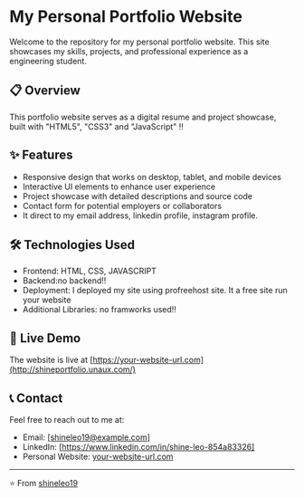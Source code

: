 # My Personal Portfolio Website

Welcome to the repository for my personal portfolio website. This site showcases my skills, projects, and professional experience as a engineering student.

## 📋 Overview

This portfolio website serves as a digital resume and project showcase, built with "HTML5", "CSS3" and "JavaScript" ‼️

## ✨ Features

- Responsive design that works on desktop, tablet, and mobile devices
- Interactive UI elements to enhance user experience
- Project showcase with detailed descriptions and source code
- Contact form for potential employers or collaborators
- It direct to my email address, linkedin profile, instagram profile.

## 🛠️ Technologies Used

- Frontend: HTML, CSS, JAVASCRIPT
- Backend:no backend‼️
- Deployment: I deployed my site using profreehost site. It a free site run your website
- Additional Libraries: no framworks used‼️

## 🚀 Live Demo

The website is live at [https://your-website-url.com](http://shineportfolio.unaux.com/)

## 📞 Contact

Feel free to reach out to me at:
- Email: [shineleo19@example.com]
- LinkedIn: [https://www.linkedin.com/in/shine-leo-854a83326]
- Personal Website: [your-website-url.com](http://shineportfolio.unaux.com)

---

⭐️ From [shineleo19](https://github.com/yourusername)

